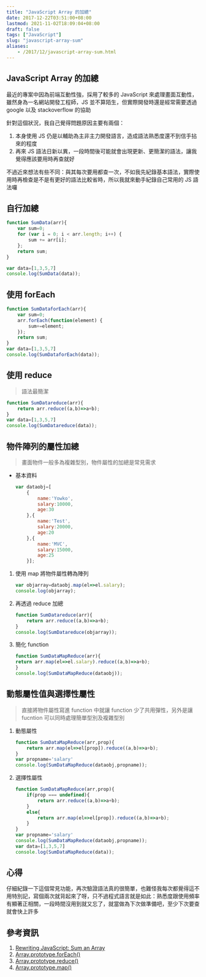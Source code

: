```yaml
---
title: "JavaScript Array 的加總"
date: 2017-12-22T03:51:00+08:00
lastmod: 2021-11-02T18:09:04+08:00
draft: false
tags: ["JavaScript"]
slug: "javascript-array-sum"
aliases:
    - /2017/12/javascript-array-sum.html
---
```

## JavaScript Array 的加總

最近的專案中因為前端互動性強，採用了較多的 JavaScript 來處理畫面互動性，雖然身為一名網站開發工程師，JS 並不算陌生，但實際開發時還是經常需要透過 google 以及 stackoverflow 的協助

針對這個狀況，我自己覺得問題原因主要有兩個：

1. 本身使用 JS 仍是以輔助為主非主力開發語言，造成語法熟悉度還不到信手拈來的程度
2. 再來 JS 語法日新以異，一段時間後可能就會出現更新、更簡潔的語法，讓我覺得應該要用時再查就好

不過近來想法有些不同：與其每次要用都查一次，不如我先紀錄基本語法，實際使用時再檢查是不是有更好的語法比較省時，所以我就來動手紀錄自己常用的 JS 語法囉

## 自行加總

```js
function SumData(arr){
    var sum=0;
    for (var i = 0; i < arr.length; i++) {
        sum += arr[i];
    };
    return sum;
}

var data=[1,3,5,7]
console.log(SumData(data));
```

## 使用 forEach

```js
function SumDataforEach(arr){
    var sum=0;
    arr.forEach(function(element) {
        sum+=element;
    });
    return sum;
}
var data=[1,3,5,7]
console.log(SumDataforEach(data));
```

## 使用 reduce

> 語法最簡潔

```js
function SumDatareduce(arr){
    return arr.reduce((a,b)=>a+b);  
}
var data=[1,3,5,7]
console.log(SumDatareduce(data));
```

## 物件陣列的屬性加總

> 畫面物件一般多為複雜型別，物件屬性的加總是常見需求

* 基本資料

    ```js
    var dataobj=[
        {
            name:'Yowko',
            salary:10000,
            age:30
        },{
            name:'Test',
            salary:20000,
            age:20
        },{
            name:'MVC',
            salary:15000,
            age:25
        }];
    ```

1. 使用 map 將物件屬性轉為陣列

    ```js
    var objarray=dataobj.map(el=>el.salary);
    console.log(objarray);
    ```

2. 再透過 reduce 加總

    ```js
    function SumDatareduce(arr){
        return arr.reduce((a,b)=>a+b);  
    }
    console.log(SumDatareduce(objarray));
    ```

3. 簡化 function

    ```js
    function SumDataMapReduce(arr){
    return arr.map(el=>el.salary).reduce((a,b)=>a+b);
    }
    console.log(SumDataMapReduce(dataobj));
    ```

## 動態屬性值與選擇性屬性

> 直接將物件屬性寫進 function 中就讓 function 少了共用彈性，另外是讓 fucntion 可以同時處理簡單型別及複雜型別

1. 動態屬性

    ```js
    function SumDataMapReduce(arr,prop){
        return arr.map(el=>el[prop]).reduce((a,b)=>a+b);
    }
    var propname='salary'
    console.log(SumDataMapReduce(dataobj,propname));
    ```

2. 選擇性屬性

    ```js
    function SumDataMapReduce(arr,prop){
        if(prop === undefined){
            return arr.reduce((a,b)=>a+b);  
        }
        else{
            return arr.map(el=>el[prop]).reduce((a,b)=>a+b);
        }
    }
    var propname='salary'
    console.log(SumDataMapReduce(dataobj,propname));
    var data=[1,3,5,7]
    console.log(SumDataMapReduce(data));
    ```

## 心得

仔細紀錄一下這個常見功能，再次驗證語法真的很簡單，也難怪我每次都覺得這不用特別記，寫個兩次就背起來了呀，只不過程式語言就是如此：熟悉度跟使用頻率有顯著正相關，一段時間沒用到就又忘了，就當做為下次做準備吧，至少下次要查就會快上許多

## 參考資訊

1. [Rewriting JavaScript: Sum an Array](https://medium.com/chrisburgin/rewriting-javascript-sum-an-array-dbf838996ed0)
2. [Array.prototype.forEach()](https://developer.mozilla.org/zh-TW/docs/Web/JavaScript/Reference/Global_Objects/Array/forEach)
3. [Array.prototype.reduce()](https://developer.mozilla.org/zh-TW/docs/Web/JavaScript/Reference/Global_Objects/Array/Reduce)
4. [Array.prototype.map()](https://developer.mozilla.org/zh-TW/docs/Web/JavaScript/Reference/Global_Objects/Array/map)

